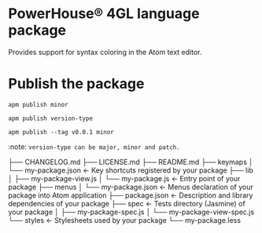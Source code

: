 # PowerHouse® 4GL language package

Provides support for syntax coloring in the Atom text editor.


# Publish the package
`apm publish minor`

`apm publish version-type`

`apm publish --tag v0.0.1 minor`

:note: `version-type can be major, minor and patch.`


├── CHANGELOG.md
├── LICENSE.md
├── README.md
├── keymaps
│   └── my-package.json         <- Key shortcuts registered by your package
├── lib
│   ├── my-package-view.js
│   └── my-package.js           <- Entry point of your package
├── menus
│   └── my-package.json         <- Menus declaration of your package into Atom application
├── package.json                <- Description and library dependencies of your package
├── spec                        <- Tests directory (Jasmine) of your package
│   ├── my-package-spec.js
│   └── my-package-view-spec.js
└── styles                      <- Stylesheets used by your package
└── my-package.less
